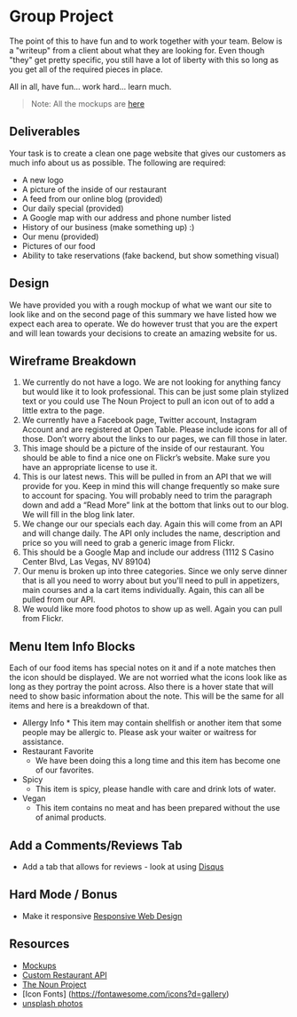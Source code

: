 # Group Project

The point of this to have fun and to work together with your team. Below is a "writeup" from a client about what they are looking for. Even though "they" get pretty specific, you still have a lot of liberty with this so long as you get all of the required pieces in place.

All in all, have fun... work hard... learn much.

> Note: All the mockups are [here](mockupRestaurant.jpg)

## Deliverables

Your task is to create a clean one page website that gives our customers as much info about us as possible. The following are required:

- A new logo
- A picture of the inside of our restaurant
- A feed from our online blog (provided)
- Our daily special (provided)
- A Google map with our address and phone number listed
- History of our business (make something up) :)
- Our menu (provided)
- Pictures of our food
- Ability to take reservations (fake backend, but show something visual)

## Design

We have provided you with a rough mockup of what we want our site to look like and on the second page of this summary we have listed how we expect each area to operate. We do however trust that you are the expert and will lean towards your decisions to create an amazing website for us.

## Wireframe Breakdown

1. We currently do not have a logo. We are not looking for anything fancy but would like it to look professional. This can be just some plain stylized text or you could use The Noun Project to pull an icon out of to add a little extra to the page.
2. We currently have a Facebook page, Twitter account, Instagram Account and are registered at Open Table. Please include icons for all of those. Don’t worry about the links to our pages, we can fill those in later.
3. This image should be a picture of the inside of our restaurant. You should be able to find a nice one on Flickr’s website. Make sure you have an appropriate license to use it.
4. This is our latest news. This will be pulled in from an API that we will provide for you. Keep in mind this will change frequently so make sure to account for spacing. You will probably need to trim the paragraph down and add a “Read More” link at the bottom that links out to our blog. We will fill in the blog link later.
5. We change our our specials each day. Again this will come from an API and will change daily. The API only includes the name, description and price so you will need to grab a generic image from Flickr.
6. This should be a Google Map and include our address (1112 S Casino Center Blvd, Las Vegas, NV 89104)
7. Our menu is broken up into three categories. Since we only serve dinner that is all you need to worry about but you'll need to pull in appetizers, main courses and a la cart items individually. Again, this can all be pulled from our API.
8. We would like more food photos to show up as well. Again you can pull from Flickr.

## Menu Item Info Blocks

Each of our food items has special notes on it and if a note matches then the icon should be displayed. We are not worried what the icons look like as long as they portray the point across. Also there is a hover state that will need to show basic information about the note. This will be the same for all items and here is a breakdown of that.

- Allergy Info \* This item may contain shellfish or another item that some people may be allergic to.
  Please ask your waiter or waitress for assistance.
- Restaurant Favorite
  - We have been doing this a long time and this item has become one of our favorites.
- Spicy
  - This item is spicy, please handle with care and drink lots of water.
- Vegan
  - This item contains no meat and has been prepared without the use of animal products.

## Add a Comments/Reviews Tab

- Add a tab that allows for reviews - look at using [Disqus](https://disqus.com/)

## Hard Mode / Bonus

- Make it responsive
  [Responsive Web Design](http://alistapart.com/article/responsive-web-design)

## Resources

- [Mockups](http://pc-restaurant.surge.sh/)
- [Custom Restaurant API](https://obscure-tundra-54269.herokuapp.com/)
- [The Noun Project](http://thenounproject.com/)
- [Icon Fonts] (https://fontawesome.com/icons?d=gallery)
- [unsplash photos](https://unsplash.com/)
